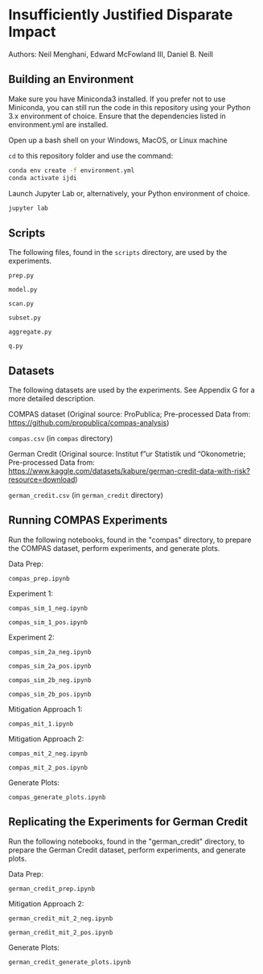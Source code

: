 # Insufficiently Justified Disparate Impact
Authors:
Neil Menghani,
Edward McFowland III,
Daniel B. Neill


## Building an Environment
Make sure you have Miniconda3 installed. If you prefer not to use Miniconda, you can still run the code in this repository using your Python 3.x environment of choice. Ensure that the dependencies listed in environment.yml are installed.

Open up a bash shell on your Windows, MacOS, or Linux machine

`cd` to this repository folder and use the command:

```bash
conda env create -f environment.yml
conda activate ijdi
```

Launch Jupyter Lab or, alternatively, your Python environment of choice.

```bash
jupyter lab
```


## Scripts
The following files, found in the `scripts` directory, are used by the experiments.

`prep.py`

`model.py`

`scan.py`

`subset.py`

`aggregate.py`

`q.py`



## Datasets
The following datasets are used by the experiments. See Appendix G for a more detailed description.


COMPAS dataset (Original source: ProPublica; Pre-processed Data from: https://github.com/propublica/compas-analysis)

`compas.csv` (in `compas` directory)


German Credit (Original source: Institut f”ur Statistik und “Okonometrie; Pre-processed Data from: https://www.kaggle.com/datasets/kabure/german-credit-data-with-risk?resource=download)

`german_credit.csv` (in `german_credit` directory)


## Running COMPAS Experiments
Run the following notebooks, found in the "compas" directory, to prepare the COMPAS dataset, perform experiments, and generate plots.


Data Prep:

`compas_prep.ipynb`

Experiment 1:

`compas_sim_1_neg.ipynb`

`compas_sim_1_pos.ipynb`


Experiment 2:

`compas_sim_2a_neg.ipynb`

`compas_sim_2a_pos.ipynb`

`compas_sim_2b_neg.ipynb`

`compas_sim_2b_pos.ipynb`


Mitigation Approach 1:

`compas_mit_1.ipynb`


Mitigation Approach 2:

`compas_mit_2_neg.ipynb`

`compas_mit_2_pos.ipynb`


Generate Plots:

`compas_generate_plots.ipynb`


## Replicating the Experiments for German Credit
Run the following notebooks, found in the "german_credit" directory, to prepare the German Credit dataset, perform experiments, and generate plots.


Data Prep:

`german_credit_prep.ipynb`


Mitigation Approach 2:

`german_credit_mit_2_neg.ipynb`

`german_credit_mit_2_pos.ipynb`


Generate Plots:

`german_credit_generate_plots.ipynb`


